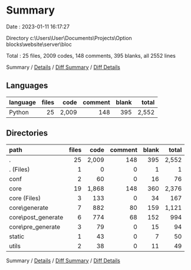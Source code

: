 # Summary

Date : 2023-01-11 16:17:27

Directory c:\\Users\\User\\Documents\\Projects\\Option blocks\\website\\server\\bloc

Total : 25 files,  2009 codes, 148 comments, 395 blanks, all 2552 lines

Summary / [Details](details.md) / [Diff Summary](diff.md) / [Diff Details](diff-details.md)

## Languages
| language | files | code | comment | blank | total |
| :--- | ---: | ---: | ---: | ---: | ---: |
| Python | 25 | 2,009 | 148 | 395 | 2,552 |

## Directories
| path | files | code | comment | blank | total |
| :--- | ---: | ---: | ---: | ---: | ---: |
| . | 25 | 2,009 | 148 | 395 | 2,552 |
| . (Files) | 1 | 0 | 0 | 1 | 1 |
| conf | 2 | 60 | 0 | 16 | 76 |
| core | 19 | 1,868 | 148 | 360 | 2,376 |
| core (Files) | 3 | 133 | 0 | 34 | 167 |
| core\\generate | 7 | 882 | 80 | 159 | 1,121 |
| core\\post_generate | 6 | 774 | 68 | 152 | 994 |
| core\\pre_generate | 3 | 79 | 0 | 15 | 94 |
| static | 1 | 43 | 0 | 7 | 50 |
| utils | 2 | 38 | 0 | 11 | 49 |

Summary / [Details](details.md) / [Diff Summary](diff.md) / [Diff Details](diff-details.md)